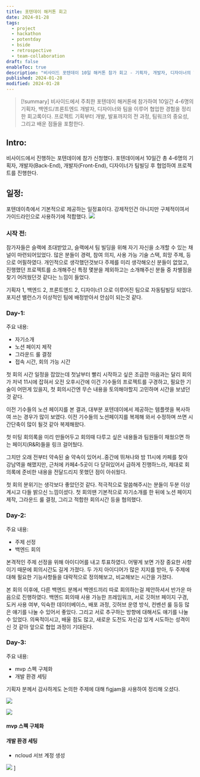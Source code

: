 ```yaml
---
title: 포텐데이 해커톤 회고
date: 2024-01-28
tags:
  - project
  - hackathon
  - potentday
  - bside
  - retrospective
  - team-collaboration
draft: false
enableToc: true
description: "비사이드 포텐데이 10일 해커톤 참가 회고 - 기획자, 개발자, 디자이너의 협업 경험"
published: 2024-01-28
modified: 2024-01-28
---
```


> [!summary]
> 비사이드에서 주최한 포텐데이 해커톤에 참가하여 10일간 4-6명의 기획자, 백엔드/프론트엔드 개발자, 디자이너와 팀을 이루어 협업한 경험을 정리한 회고록이다. 프로젝트 기획부터 개발, 발표까지의 전 과정, 팀워크의 중요성, 그리고 배운 점들을 포함한다.
## Intro: 

비사이드에서 진행하는 포텐데이에 참가 신청했다. 포텐데이에서 10일간 총 4-6명의 기획자, 개발자(Back-End), 개발자(Front-End), 디자이너가 팀빌딩 후 협업하여 프로젝트를 진행한다.

## 일정:
포텐데이측에서 기본적으로 제공하는 일정표이다. 강제적인건 아니지만 구체적이여서 가이드라인으로 사용하기에 적합했다.
![](https://i.imgur.com/OhjRI0a.png)

### 시작 전:
참가자들은 슬랙에 초대받았고, 슬랙에서 팀 빌딩을 위해 자기 자신을 소개할 수 있는 채널이 마련되어있었다. 많은 분들이 경력, 참여 의지, 사용 가능 기술 스택, 희망 주제, 등으로 어필하였다. 개인적으로 생각했던것보다 주제를 미리 생각해오신 분들이 없었고, 진행했던 프로젝트를 소개해주신 특정 몇분을 제외하고는 소개해주신 분들 중 차별점을 찾기 어려웠던것 같다는 느낌이 들었다.

기획자 1, 백엔드 2, 프론트엔드 2, 디자이너1 으로 이루어진 팀으로 자동팀빌딩 되었다. 포지션 밸런스가 이상적인 팀에 배정받아서 안심이 되는것 같다.
### Day-1:
주요 내용:
- 자기소개
- 노션 페이지 제작
- 그라운드 룰 결정
- 접속 시간, 회의 가능 시간

첫 회의 시간 일정을 잡았는데 첫날부터 빨리 시작하고 싶은 조급한 마음과는 달리 회의가 저녁 11시에 잡혀서 오전 오후시간에 이건 기수들의 프로젝트를 구경하고, 필요한 기술이 어떤게 있을지, 첫 회의시간엔 무슨 내용을 토의해야할지 고민하며 시간을 보냈던것 같다.

이전 기수들의 노션 페이지를 본 결과, 대부분 포텐데이에서 제공하는 템플렛을 복사하여 쓰는 경우가 많이 보였다. 이전 기수들의 노션페이지를 복제해 와서 수정하며 쓰면 시간단축이 많이 될것 같아 복제해왔다.

첫 미팅 회의록을 미리 만들어두고 회의때 다루고 싶은 내용들과 팀원들이 채웠으면 하는 페이지(R&R)들을 링크 걸어뒀다.

그치만 오래 전부터 약속된 술 약속이 있어서..중간에 뛰쳐나와 밤 11시에 카페를 찾아 강남역을 해맸지만, 근처에 카페4-5곳이 다 닫혀있어서 급하게 진행하느라, 제대로 회의록에 준비한 내용을 전달드리지 못했던 점이 아쉬웠다.

첫 회의 분위기는 생각보다 좋았던것 같다. 적극적으로 말씀해주시는 분들이 두분 이상 계시고 다들 밝으신 느낌이셨다. 첫 회의땐 기본적으로 자기소개를 한 뒤에 노션 페이지 제작, 그라운드 룰 결정, 그리고 적합한 회의시간 등을 협의했다.


### Day-2:
주요 내용:
- 주제 선정
- 백엔드 회의

본격적인 주제 선정을 위해 아이디어를 내고 투표하였다. 어떻게 보면 가장 중요한 사항이기 때문에 회의시간도 길게 가졌다. 두 가지 아이디어가 많은 지지를 받아, 두 주제에 대해 필요한 기능사항들을 대략적으로 정의해보고, 비교해보는 시간을 가졌다. 

본 회의 이후에, 다른 백엔드 분께서 백엔드끼리 따로 회의하는걸 제안하셔서 반가운 마음으로 진행하였다. 
백엔드 회의때 사용 가능한 프레임워크, 서로 깃허브 페이지 구경, 도커 사용 여부, 익숙한 데이터베이스, 배포 과정, 깃허브 운영 방식, 컨벤션 룰 등등 많은 얘기를 나눌 수 있어서 좋았다. 그리고 서로 추구하는 방향에 대해서도 얘기를 나눌 수 있었다. 의욕적이시고, 배울 점도 많고, 새로운 도전도 자신감 있게 시도하는 성격이신 것 같아 앞으로 협업 과정이 기대된다. 

### Day-3:
주요 내용:
- mvp 스펙 구체화
- 개발 환경 세팅


기획자 분께서 감사하게도 논의한 주제에 대해 figjam을 사용하여 정리해 오셨다.

![](https://i.imgur.com/sR2t4Tc.png)

![](https://i.imgur.com/x787uZV.png)

#### mvp 스펙 구체화

#### 개발 환경 세팅
- ncloud 서브 계정 생성



![](https://i.imgur.com/0b0Fusp.png)
]